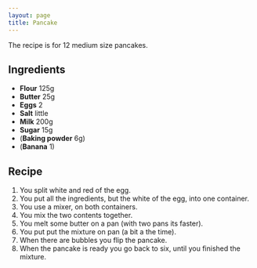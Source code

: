 ```yaml
--- 
layout: page
title: Pancake
---
```


The recipe is for 12 medium size pancakes.

## Ingredients

- **Flour** 125g
- **Butter** 25g
- **Eggs** 2
- **Salt** little
- **Milk** 200g
- **Sugar** 15g
- (**Baking powder** 6g)
- (**Banana** 1)

## Recipe

1. You split white and red of the egg.
2. You put all the ingredients, but the white of the egg, into one container.
3. You use a mixer, on both containers.
4. You mix the two contents together.
5. You melt some butter on a pan (with two pans its faster).
6. You put put the mixture on pan (a bit a the time).
7. When there are bubbles you flip the pancake.
8. When the pancake is ready you go back to six, until you finished the mixture.

